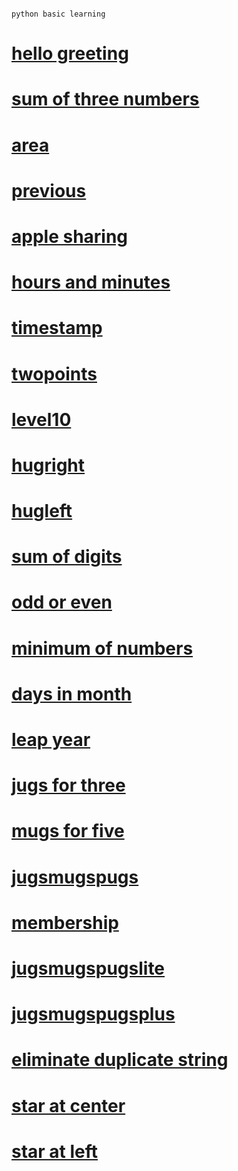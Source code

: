                                                                         python basic learning

# [hello greeting](https://github.com/sarwes/100dayscode/blob/master/day001.py)
# [sum of three numbers](https://github.com/sarwes/100dayscode/blob/master/day002.py)
# [area](https://github.com/sarwes/100dayscode/blob/master/day003.py)
# [previous](https://github.com/sarwes/100dayscode/blob/master/day004.py)
# [apple sharing](https://github.com/sarwes/100dayscode/blob/master/day005.py)
# [hours and minutes](https://github.com/sarwes/100dayscode/blob/master/day006.py)
# [timestamp](https://github.com/sarwes/100dayscode/blob/master/day007.py)
# [twopoints](https://github.com/sarwes/100dayscode/blob/master/day008.py)
# [level10](https://github.com/sarwes/100dayscode/blob/master/day009.py)
# [hugright](https://github.com/sarwes/100dayscode/blob/master/day010.py)
# [hugleft](https://github.com/sarwes/100dayscode/blob/master/day011.py)
# [sum of digits](https://github.com/sarwes/100dayscode/blob/master/day012.py)
# [odd or even](https://github.com/sarwes/100dayscode/blob/master/day013.py)
# [minimum of numbers](https://github.com/sarwes/100dayscode/blob/master/day014.py)
# [days in month](https://github.com/sarwes/100dayscode/blob/master/day015.py)
# [leap year](https://github.com/sarwes/100dayscode/blob/master/day016.py)
# [jugs for three](https://github.com/sarwes/100dayscode/blob/master/day017.py)
# [mugs for five](https://github.com/sarwes/100dayscode/blob/master/day018.py)
# [jugsmugspugs](https://github.com/sarwes/100dayscode/blob/master/day019.py)
# [membership](https://github.com/sarwes/100dayscode/blob/master/day020.py)
# [jugsmugspugslite](https://github.com/sarwes/100dayscode/blob/master/day021.py)
# [jugsmugspugsplus](https://github.com/sarwes/100dayscode/blob/master/day%20022.py)
# [eliminate duplicate string](https://github.com/sarwes/python-basics-2019/blob/master/d.py)
# [star at center](https://github.com/sarwes/python-basics-2019/blob/master/star%20at%20center.py)
# [star at left](https://github.com/sarwes/python-basics-2019/blob/master/star%20from%20left.py)
